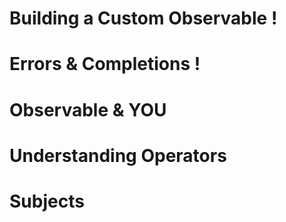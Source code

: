 # Building a Custom Observable !
# Errors & Completions !
# Observable & YOU
# Understanding Operators
# Subjects
